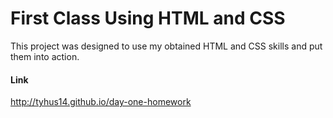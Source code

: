 # First Class Using HTML and CSS

This project was designed to use my obtained HTML and CSS skills and put them into action.

#### Link

 http://tyhus14.github.io/day-one-homework